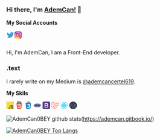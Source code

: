 ### Hi there, I'm [AdemCan!](https://ademcan.gitbook.io) 👋

**My Social Accounts**

<a href="https://twitter.com/Can0Bey">
  <img align="left" alt="AdemCan | Twitter" width="21px" src="https://raw.githubusercontent.com/AdemCan0BEY/AdemCan0BEY/master/assets/twitter.svg" />
</a>

<a href="https://www.instagram.com/ademcancertel_/">
  <img align="left" alt="AdemCan | İnstagram" width="21px" src="image/instagram.png" />
</a>

<br />
<br />

Hi, I'm AdemCan, I am a Front-End developer.

### .text
I rarely write on my Medium is [@ademcancertel619](https://medium.com/@ademcancertel619).<br>

**My Skils**  

<code><img height="20" src="https://raw.githubusercontent.com/github/explore/80688e429a7d4ef2fca1e82350fe8e3517d3494d/topics/javascript/javascript.png"></code>
<code><img height="20" src="https://raw.githubusercontent.com/github/explore/80688e429a7d4ef2fca1e82350fe8e3517d3494d/topics/html/html.png"></code>
<code><img height="20" src="https://raw.githubusercontent.com/github/explore/80688e429a7d4ef2fca1e82350fe8e3517d3494d/topics/css/css.png"></code> 
<code><img height="20" src="https://raw.githubusercontent.com/github/explore/80688e429a7d4ef2fca1e82350fe8e3517d3494d/topics/php/php.png"></code> 
<code><img height="20" src="image/bootstrap.png"></code> 
<code><img height="20" src="image/lavarel.png"></code> 
<code><img height="20" src="image/react.png"></code> 
<code><img height="20" src="image/electron.png"></code> 


![AdemCan0BEY github stats](https://github-readme-stats.vercel.app/api?username=AdemCan0BEY&show_icons=true&theme=radical)(https://ademcan.gitbook.io/)

[![AdemCan0BEY Top Langs](https://github-readme-stats.vercel.app/api/top-langs/?username=AdemCan0BEY)](https://ademcan.gitbook.io/)
